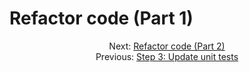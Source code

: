 # Refactor code (Part 1)


<div align="center">
  <div>
    Next: <a href="./09-refactor-code-part-2.md">Refactor code (Part 2)</a>
  </div>
  <div>
    Previous: <a href="./07-step-3-update-unit-tests.md">Step 3: Update unit tests</a>
  </div>
</div>
